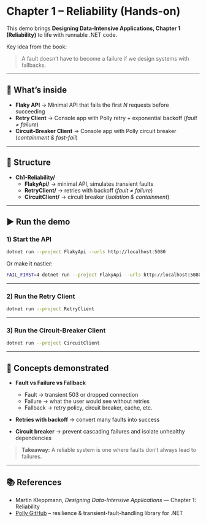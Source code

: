 # Chapter 1 – Reliability (Hands-on)

This demo brings **Designing Data-Intensive Applications, Chapter 1 (Reliability)** to life with runnable .NET code.

Key idea from the book:  
> A fault doesn’t have to become a failure if we design systems with fallbacks.

---

## 🔑 What’s inside

- **Flaky API** → Minimal API that fails the first *N* requests before succeeding  
- **Retry Client** → Console app with Polly retry + exponential backoff (*fault ≠ failure*)  
- **Circuit-Breaker Client** → Console app with Polly circuit breaker (*containment & fast-fail*)  

---

## 📂 Structure

- **Ch1-Reliability/**
  - **FlakyApi/** → minimal API, simulates transient faults  
  - **RetryClient/** → retries with backoff (*fault ≠ failure*)  
  - **CircuitClient/** → circuit breaker (*isolation & containment*)  

---

## ▶️ Run the demo

### 1) Start the API

```bash
dotnet run --project FlakyApi --urls http://localhost:5080
```

Or make it nastier:

```bash
FAIL_FIRST=4 dotnet run --project FlakyApi --urls http://localhost:5080
```

---

### 2) Run the Retry Client

```bash
dotnet run --project RetryClient
```

---

### 3) Run the Circuit-Breaker Client

```bash
dotnet run --project CircuitClient
```

---

## 🎯 Concepts demonstrated

- **Fault vs Failure vs Fallback**
  - Fault → transient 503 or dropped connection  
  - Failure → what the user would see without retries  
  - Fallback → retry policy, circuit breaker, cache, etc.  

- **Retries with backoff** → convert many faults into success  
- **Circuit breaker** → prevent cascading failures and isolate unhealthy dependencies  

> **Takeaway:** A reliable system is one where faults don’t always lead to failures.

---

## 📚 References

- Martin Kleppmann, *Designing Data-Intensive Applications* — Chapter 1: Reliability  
- [Polly GitHub](https://github.com/App-vNext/Polly) – resilience & transient-fault-handling library for .NET
